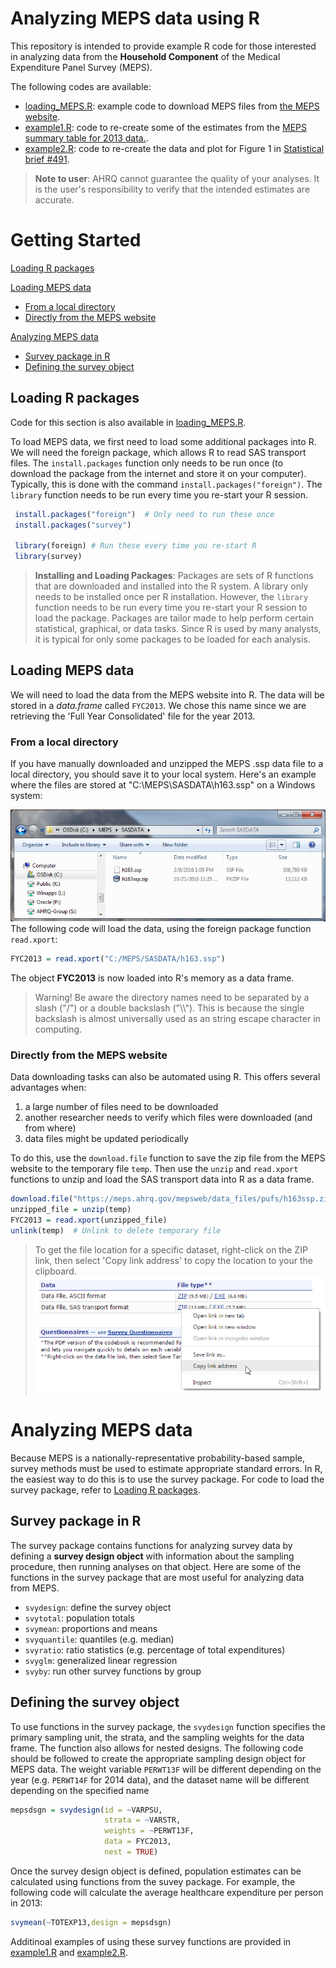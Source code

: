 # Analyzing MEPS data using R

This repository is intended to provide example R code for those interested in analyzing data from the **Household Component** of the Medical Expenditure Panel Survey (MEPS). 

The following codes are available:
* [loading_MEPS.R](loading_MEPS.R): example code to download MEPS files from [the MEPS website](https://meps.ahrq.gov/mepsweb/data_stats/download_data_files.jsp).
* [example1.R](example_1.R): code to re-create some of the estimates from the [MEPS summary table for 2013 data.](https://meps.ahrq.gov/mepsweb/data_stats/tables_compendia_hh_interactive.jsp?_SERVICE=MEPSSocket0&_PROGRAM=MEPSPGM.TC.SAS&File=HCFY2013&Table=HCFY2013_PLEXP_%40&VAR1=AGE&VAR2=SEX&VAR3=RACETH5C&VAR4=INSURCOV&VAR5=POVCAT13&VAR6=REGION&VAR7=HEALTH&VARO1=4+17+44+64&VARO2=1&VARO3=1&VARO4=1&VARO5=1&VARO6=1&VARO7=1&_Debug=).
* [example2.R](example_2.R): code to re-create the data and plot for Figure 1 in [Statistical brief \#491](https://meps.ahrq.gov/data_files/publications/st491/stat491.shtml).

> **Note to user**: AHRQ cannot guarantee the quality of your analyses. It is the user's responsibility to verify that the intended estimates are accurate.

# Getting Started
[Loading R packages](#loading-r-packages)

[Loading MEPS data](#loading-meps-data)
* [From a local directory](#from-a-local-directory)
* [Directly from the MEPS website](#directly-from-the-meps-website)

[Analyzing MEPS data](#analyzing-meps-data)
* [Survey package in R](#survey-package-in-r)
* [Defining the survey object](#defining-the-survey-object)

## Loading R packages

Code for this section is also available in [loading_MEPS.R](loading_MEPS.R).

To load MEPS data, we first need to load some additional packages into R. We will need the foreign package, which allows R to read SAS transport files. The `install.packages` function only needs to be run once (to download the package from the internet and store it on your computer). Typically, this is done with the command `install.packages("foreign")`. The `library` function needs to be run every time you re-start your R session.

``` r
 install.packages("foreign")  # Only need to run these once
 install.packages("survey")
 
 library(foreign) # Run these every time you re-start R
 library(survey)
```
> **Installing and Loading Packages**: Packages are sets of R functions that are downloaded and installed into the R system. A library only needs to be installed once per R installation. However, the `library` function needs to be run every time you re-start your R session to load the package. Packages are tailor made to help perform certain statistical, graphical, or data tasks. Since R is used by many analysts, it is typical for only some packages to be loaded for each analysis. 

## Loading MEPS data

We will need to load the data from the MEPS website into R. The data will be stored in a *data.frame* called `FYC2013`. We chose this name since we are retrieving the 'Full Year Consolidated' file for the year 2013.

### From a local directory

If you have manually downloaded and unzipped the MEPS .ssp data file to a local directory, you should save it to your local system. Here's an example where the files are stored at "C:\\MEPS\\SASDATA\\h163.ssp" on a Windows system:

![](images/Option1_Fig2.png)
<br>
The following code will load the data, using the foreign package function `read.xport`:
``` r
FYC2013 = read.xport("C:/MEPS/SASDATA/h163.ssp")
```
The object **FYC2013** is now loaded into R's memory as a data frame. 

> Warning! Be aware the directory names need to be separated by a slash ("/") or a double backslash ("\\\\"). This is because the single backslash is almost universally used as an string escape character in computing.

### Directly from the MEPS website

Data downloading tasks can also be automated using R. This offers several advantages when:

1. a large number of files need to be downloaded
2. another researcher needs to verify which files were downloaded (and from where)
3. data files might be updated periodically

To do this, use the `download.file` function to save the zip file from the MEPS website to the temporary file `temp`. Then use the `unzip` and `read.xport` functions to unzip and load the SAS transport data into R as a data frame.

``` r
download.file("https://meps.ahrq.gov/mepsweb/data_files/pufs/h163ssp.zip", temp <- tempfile())
unzipped_file = unzip(temp)
FYC2013 = read.xport(unzipped_file)
unlink(temp)  # Unlink to delete temporary file
```
> To get the file location for a specific dataset, right-click on the ZIP link, then select 'Copy link address' to copy the location to your the clipboard.  
![](images/copy_link_address.png) 


# Analyzing MEPS data

Because MEPS is a nationally-representative probability-based sample, survey methods must be used to estimate appropriate standard errors. In R, the easiest way to do this is to use the survey package. For code to load the survey package, refer to [Loading R packages](#loading-R-packages).

## Survey package in R

The survey package contains functions for analyzing survey data by defining a **survey design object** with information about the sampling procedure, then running analyses on that object. Here are some of the functions in the survey package that are most useful for analyzing data from MEPS.

*   `svydesign`: define the survey object
*   `svytotal`: population totals
*   `svymean`: proportions and means
*   `svyquantile`: quantiles (e.g. median)
*   `svyratio`: ratio statistics (e.g. percentage of total expenditures)
*   `svyglm`: generalized linear regression
*   `svyby`: run other survey functions by group

## Defining the survey object

To use functions in the survey package, the `svydesign` function specifies the primary sampling unit, the strata, and the sampling weights for the data frame. The function also allows for nested designs. The following code should be followed to create the appropriate sampling design object for MEPS data. The weight variable `PERWT13F` will be different depending on the year (e.g. `PERWT14F` for 2014 data), and the dataset name will be different depending on the specified name
``` r
mepsdsgn = svydesign(id = ~VARPSU, 
                     strata = ~VARSTR, 
                     weights = ~PERWT13F, 
                     data = FYC2013, 
                     nest = TRUE)  
```
Once the survey design object is defined, population estimates can be calculated using functions from the suvey package. For example, the following code will calculate the average healthcare expenditure per person in 2013:
```r
svymean(~TOTEXP13,design = mepsdsgn)  
```
Additinoal examples of using these survey functions are provided in [example1.R](example1.R) and [example2.R](example2.R).


